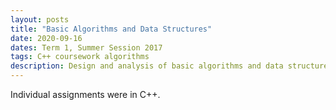 ```yaml
---
layout: posts
title: "Basic Algorithms and Data Structures"
date: 2020-09-16
dates: Term 1, Summer Session 2017
tags: C++ coursework algorithms
description: Design and analysis of basic algorithms and data structures; algorithm analysis methods, searching and sorting algorithms, basic data structures, graphs and concurrency.
---
```

Individual assignments were in C++.